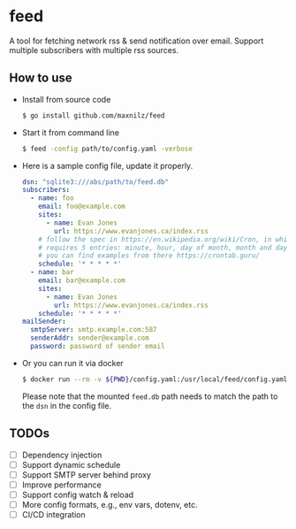 # feed

A tool for fetching network rss & send notification over email. Support multiple subscribers with multiple rss sources.

## How to use

- Install from source code
    ```bash
    $ go install github.com/maxnilz/feed
    ```
- Start it from command line
    ```bash
    $ feed -config path/to/config.yaml -verbose
    ```

- Here is a sample config file, update it properly.
    ```yaml
    dsn: "sqlite3:///abs/path/to/feed.db"
    subscribers:
      - name: foo
        email: foo@example.com
        sites:
          - name: Evan Jones
            url: https://www.evanjones.ca/index.rss
        # follow the spec in https://en.wikipedia.org/wiki/Cron, in which it 
        # requires 5 entries: minute, hour, day of month, month and day of week.
        # you can find examples from there https://crontab.guru/
        schedule: '* * * * *'
      - name: bar
        email: bar@example.com
        sites:
          - name: Evan Jones
            url: https://www.evanjones.ca/index.rss
        schedule: '* * * * *'
    mailSender:
      smtpServer: smtp.example.com:587
      senderAddr: sender@example.com
      password: password of sender email
    ```
- Or you can run it via docker
    ```bash
    $ docker run --rm -v ${PWD}/config.yaml:/usr/local/feed/config.yaml -v ${PWD}/feed.db:/usr/local/feed/feed.db --name feed maxnilz/feed:0.2.0
    ```
  Please note that the mounted `feed.db` path needs to match the path to the `dsn` in the config file.

## TODOs

- [ ] Dependency injection
- [ ] Support dynamic schedule
- [ ] Support SMTP server behind proxy
- [ ] Improve performance
- [ ] Support config watch & reload
- [ ] More config formats, e.g., env vars, dotenv, etc.
- [ ] CI/CD integration
